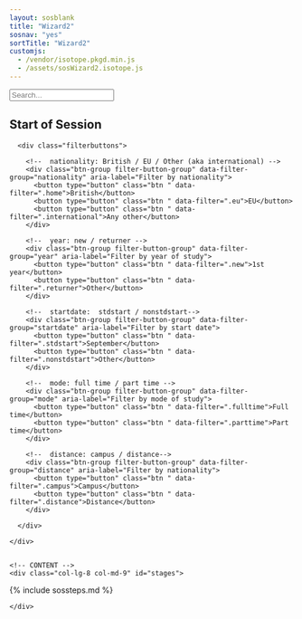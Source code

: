 ```yaml
---
layout: sosblank
title: "Wizard2"
sosnav: "yes"
sortTitle: "Wizard2"
customjs:
  - /vendor/isotope.pkgd.min.js
  - /assets/sosWizard2.isotope.js
---
```


<div class="container">

  <input type="text" class="quicksearch float-right" placeholder="Search...">
  <h2>Start of Session</h2>

      <div class="filterbuttons">

        <!--  nationality: British / EU / Other (aka international) -->
        <div class="btn-group filter-button-group" data-filter-group="nationality" aria-label="Filter by nationality">
          <button type="button" class="btn " data-filter=".home">British</button>
          <button type="button" class="btn " data-filter=".eu">EU</button>
          <button type="button" class="btn " data-filter=".international">Any other</button>
        </div>

        <!--  year: new / returner -->
        <div class="btn-group filter-button-group" data-filter-group="year" aria-label="Filter by year of study">
          <button type="button" class="btn " data-filter=".new">1st year</button>
          <button type="button" class="btn " data-filter=".returner">Other</button>
        </div>

        <!--  startdate:  stdstart / nonstdstart-->
        <div class="btn-group filter-button-group" data-filter-group="startdate" aria-label="Filter by start date">
          <button type="button" class="btn " data-filter=".stdstart">September</button>
          <button type="button" class="btn " data-filter=".nonstdstart">Other</button>
        </div>

        <!--  mode: full time / part time -->
        <div class="btn-group filter-button-group" data-filter-group="mode" aria-label="Filter by mode of study">
          <button type="button" class="btn " data-filter=".fulltime">Full time</button>
          <button type="button" class="btn " data-filter=".parttime">Part time</button>
        </div>

        <!--  distance: campus / distance-->
        <div class="btn-group filter-button-group" data-filter-group="distance" aria-label="Filter by nationality">
          <button type="button" class="btn " data-filter=".campus">Campus</button>
          <button type="button" class="btn " data-filter=".distance">Distance</button>
        </div>

      </div>




  <div class="row">
    <!-- SIDE -->
    <div class="col-lg-3 col-lg-offset-1 col-md-3">


    </div>


    <!-- CONTENT -->
    <div class="col-lg-8 col-md-9" id="stages">

{% include sossteps.md %}

    </div>

  </div>
</div>
